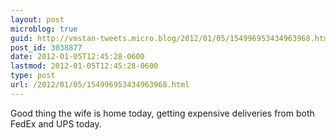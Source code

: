 ```yaml
---
layout: post
microblog: true
guid: http://vmstan-tweets.micro.blog/2012/01/05/154996953434963968.html
post_id: 3038877
date: 2012-01-05T12:45:28-0600
lastmod: 2012-01-05T12:45:28-0600
type: post
url: /2012/01/05/154996953434963968.html
---
```

Good thing the wife is home today, getting expensive deliveries from both FedEx and UPS today.
